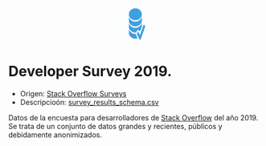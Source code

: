 <div align = "center">
    <img src = "../imagenes/logo_datasets.png" width = "80" height = "70" />
</div>

# Developer Survey 2019.

* Origen: [Stack Overflow Surveys](https://insights.stackoverflow.com/survey)
* Descripcioón: [survey_results_schema.csv](survey_results_schema.csv)

Datos de la encuesta para desarrolladores de [Stack Overflow](https://stackoverflow.com/) del año 2019. Se trata de un conjunto de datos grandes y recientes, públicos y debidamente anonimizados.